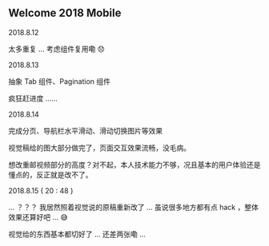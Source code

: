 ## Welcome 2018 Mobile

2018.8.12

太多重复 ... 考虑组件复用嘞 :disappointed:

2018.8.13

抽象 Tab 组件、Pagination 组件

疯狂赶进度 ......

2018.8.14

完成分页、导航栏水平滑动、滑动切换图片等效果

视觉稿给的图大部分做完了，页面交互效果流畅，没毛病。

想改重邮视频部分的高度？对不起，本人技术能力不够，况且基本的用户体验还是懂点的，反正就是改不了。

2018.8.15   ( 20 : 48 )

...  ？？？ 我居然照着视觉说的原稿重新改了 ... 虽说很多地方都有点 hack ，整体效果还算好吧 ... :sweat_smile:

视觉给的东西基本都切好了 ...  还差两张嘞 ... 